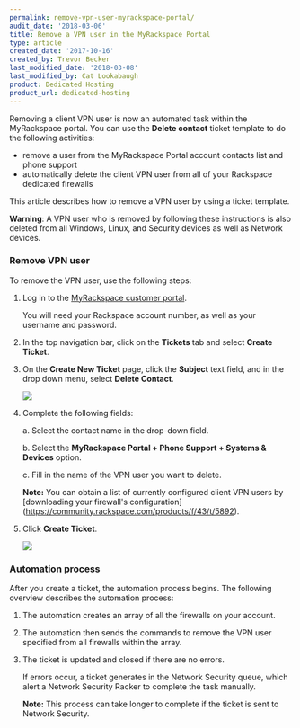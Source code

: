 ```yaml
---
permalink: remove-vpn-user-myrackspace-portal/
audit_date: '2018-03-06'
title: Remove a VPN user in the MyRackspace Portal
type: article
created_date: '2017-10-16'
created_by: Trevor Becker
last_modified_date: '2018-03-08'
last_modified_by: Cat Lookabaugh
product: Dedicated Hosting
product_url: dedicated-hosting
---
```


Removing a client VPN user is now an automated task within the MyRackspace portal. You can use the **Delete contact** ticket template to do the following activities:

- remove a user from the MyRackspace Portal account contacts list and phone support 
- automatically delete the client VPN user from all of your Rackspace dedicated firewalls 

This article describes how to remove a VPN user by using a ticket template.

**Warning**: A VPN user who is removed by following these instructions is also deleted from all Windows, Linux, and Security devices as well as Network devices.

### Remove VPN user

To remove the VPN user, use the following steps:

1. Log in to the [MyRackspace customer portal](https://my.rackspace.com/portal/auth/login).

   You will need your Rackspace account number, as well as your username and password.

2. In the top navigation bar, click on the **Tickets** tab and select **Create Ticket**.

3. On the **Create New Ticket** page, click the **Subject** text field, and in the drop down menu, select **Delete Contact**.

   <img src="{% asset_path dedicated-hosting/remove-vpn-user-myrackspace-portal/delete-contact.png %}" />

4. Complete the following fields:

    a. Select the contact name in the drop-down field.

    b. Select the **MyRackspace Portal + Phone Support + Systems & Devices** option.

    c. Fill in the name of the VPN user you want to delete.

   **Note:** You can obtain a list of currently configured client VPN users by [downloading your firewall's configuration] (https://community.rackspace.com/products/f/43/t/5892).

5. Click **Create Ticket**.

   <img src="{% asset_path dedicated-hosting/remove-vpn-user-myrackspace-portal/ticket-details.png %}" />

### Automation process

After you create a ticket, the automation process begins. The following overview describes
the automation process:

1. The automation creates an array of all the firewalls on your account.

2. The automation then sends the commands to remove the VPN user specified from
   all firewalls within the array.

3. The ticket is updated and closed if there are no errors.

   If errors occur, a ticket generates in the Network Security queue, which alert a Network
   Security Racker to complete the task manually.

   **Note:** This process can take longer to complete if the ticket is sent to Network Security.
